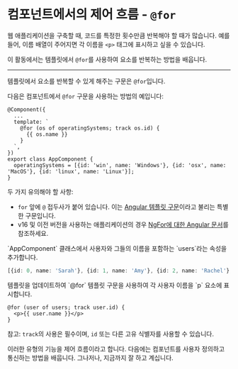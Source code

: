 # 컴포넌트에서의 제어 흐름 - `@for`

웹 애플리케이션을 구축할 때, 코드를 특정한 횟수만큼 반복해야 할 때가 많습니다. 예를 들어, 이름 배열이 주어지면 각 이름을 `<p>` 태그에 표시하고 싶을 수 있습니다.

이 활동에서는 템플릿에서 `@for`를 사용하여 요소를 반복하는 방법을 배웁니다.
<hr/>

템플릿에서 요소를 반복할 수 있게 해주는 구문은 `@for`입니다.

다음은 컴포넌트에서 `@for` 구문을 사용하는 방법의 예입니다:

```angular-ts
@Component({
  ...
  template: `
    @for (os of operatingSystems; track os.id) {
      {{ os.name }}
    }
  `,
})
export class AppComponent {
  operatingSystems = [{id: 'win', name: 'Windows'}, {id: 'osx', name: 'MacOS'}, {id: 'linux', name: 'Linux'}];
}
```

두 가지 유의해야 할 사항:

* `for` 앞에 `@` 접두사가 붙어 있습니다. 이는 [Angular 템플릿 구문](guide/templates)이라고 불리는 특별한 구문입니다.
* v16 및 이전 버전을 사용하는 애플리케이션의 경우 [NgFor에 대한 Angular 문서](guide/directives/structural-directives)를 참조하세요.

<docs-workflow>

<docs-step title="`users` 속성 추가">
`AppComponent` 클래스에서 사용자와 그들의 이름을 포함하는 `users`라는 속성을 추가합니다.

```ts
[{id: 0, name: 'Sarah'}, {id: 1, name: 'Amy'}, {id: 2, name: 'Rachel'}, {id: 3, name: 'Jessica'}, {id: 4, name: 'Poornima'}]
```

</docs-step>

<docs-step title="템플릿 업데이트">
템플릿을 업데이트하여 `@for` 템플릿 구문을 사용하여 각 사용자 이름을 `p` 요소에 표시합니다.

```angular-html
@for (user of users; track user.id) {
  <p>{{ user.name }}</p>
}
```

참고: `track`의 사용은 필수이며, `id` 또는 다른 고유 식별자를 사용할 수 있습니다.

</docs-step>

</docs-workflow>

이러한 유형의 기능을 제어 흐름이라고 합니다. 다음에는 컴포넌트를 사용자 정의하고 통신하는 방법을 배웁니다. 그나저나, 지금까지 잘 하고 계십니다.